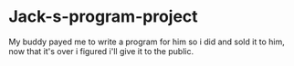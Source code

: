 # Jack-s-program-project
My buddy payed me to write a program for him so i did and sold it to him, now that it's over i figured i'll give it to the public.
